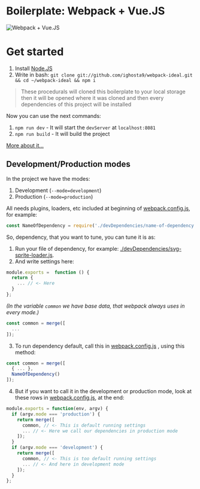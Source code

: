 # Boilerplate: Webpack + Vue.JS

![Webpack + Vue.JS](https://miro.medium.com/max/700/1*i28tdUZj1oq6BvNyWwPSgA.png "Webpack + Vue.JS")

Get started
===

1. Install [Node.JS](https://nodejs.org/en/)
2. Write in bash: `git clone git://github.com/ighosta9/webpack-ideal.git && cd ~/webpack-ideal && npm i`
> These procedurals will cloned this boilerplate to your local storage then it will be opened where it was cloned and then every dependencies of this project will be installed 

Now you can use the next commands:
1. `npm run dev` - It will start the `devServer` at `localhost:8081`
2. `npm run build` - It will build the project

[More about it...](#Development/Production-modes)

## Development/Production modes
In the project we have the modes:
1. Development (`--mode=development`)
2. Production (`--mode=production`)

All needs plugins, loaders, etc included at beginning of [webpack.config.js](https://github.com/ighosta9/webpack-ideal/blob/master/webpack.config.js), for example:
```js
const NameOfDependency = require('./devDependencies/name-of-dependency.js')
```

So, dependency, that you want to tune, you can tune it is as:
1. Run your file of dependency, for example: [./devDependencies/svg-sprite-loader.js](https://github.com/ighosta9/webpack-ideal/blob/master/devDependencies/svg-sprite-loader.js).
2. And write settings here:

```js
module.exports =  function () {
  return {
    ... // <- Here
  }
};
```

*(In the variable `common` we have base data, that webpack always uses in every mode.)*
```js
const common = merge([
  ...
]);
```

3. To run dependency default, call this in [webpack.config.js](https://github.com/ighosta9/webpack-ideal/blob/master/webpack.config.js)
, using this method:

```js
const common = merge([
  { ... },
  NameOfDependency()
]);
```

4. But if you want to call it in the development or production mode, look at these rows in [webpack.config.js](https://github.com/ighosta9/webpack-ideal/blob/master/webpack.config.js), at the end:
```js
module.exports = function(env, argv) {
  if (argv.mode === 'production') {
    return merge([
      common, // <- This is default running settings
      ... // <- Here we call our dependencies in production mode
    ]);
  }
  if (argv.mode === 'development') {
    return merge([
      common, // <- This is too default running settings
      ... // <- And here in development mode
    ]);
  }
};
```

